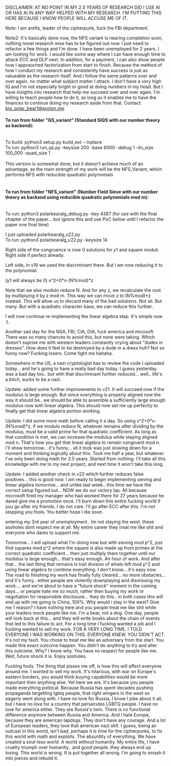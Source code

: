 DISCLAIMER: AT NO POINT IN MY 2.5 YEARS OF RESEARCH DID I USE AI OR HAS AI IN ANY WAY HELPED WITH MY RESEARCH. I'M PUTTING THIS HERE BECAUSE I KNOW PEOPLE WILL ACCUSE ME OF IT. 

Note: I am antifa, leader of the cipherpunk, fuck the FBI department. 

Note2: It's basically done now, the NFS variant is nearing completion soon, nothing novel research wise has to be figured out now. I just need to refactor a few things and I'm done.
I have been unemployed for 2 years. I am looking for work. I would like some way where I can have enough time to attack ECC and DLP next. In addition, for a payment, I can also show people how I appraoched factorization from start to finish. Because the method of how I conduct my research and consistently have success is just as valueable as the research itself. And I follow the same patterns over and over again, no matter what subject matter I attack. I don't have a very high IQ and I'm not especially bright or good at doing numbers in my head. But I have insights into research that help me succeed over and over again. I'm willing to teach people how to do it, as long as it enables me to have the finances to continue doing my research aside from that. Contact: big_polar_bear1@proton.me.

#### To run from folder "QS_variant" (Standard SIQS with our number theory as backend):</br></br>
To build: python3 setup.py build_ext --inplace</br>
To run: python3 run_qs.py -keysize 200 -base 6000 -debug 1 -lin_size 100_000 -quad_size 1</br></br>
This version is somewhat done, but it doesn't achieve much of an advantage, as the main strength of my work will be the NFS_Variant, which performs NFS with reducible quadratic polynomials<br><br>
#### To run from folder "NFS_variant" (Number Field Sieve with our number theory as backend using reducible quadratic polynomials mod m):</br></br>
To run: python3 polarbearalg_debug.py -key 4387 (for use with the final chapter of the paper... but ignore this and use PoC below until I refactor the paper one final time)

I just uploaded polarbearalg_v22.py</br>
To run: python3 polarbearalg_v22.py -keysize 14</br>

Right side of the congruence is now 0 solutions for y1 and square moduli.
Right side if perfect already.

Left side, in v19 we used the discriminant there. 
But I am now reducing it to the polynomial:

(y1 will always be 0)
x^2+0*x-(N%mod)\*z

Note that we also modulo reduce N. And for any z, we recalculate the root by multiplying it by z mod m. This way we can move z to (N%mod)\*z instead.
This will allow us to discard many of the bad solutions. Not all. But many. But with a quadratic character base, we can reduce this further.

I will now continue re-implementing the linear algebra step. It's simple now :). 

Another sad day for the NSA, FBI, CIA, DIA, fuck america and micosoft. There was so many chances to avoid this, but none were taking. Which doesn't suprise me with western leaders constantly crying about "dudes in dresses". How does it feel to be destroyed by a dude in a dress huh? Not so funny now? Fucking losers. Come fight me hahaha.

Somewhere in the US, a nazi cryptologist has to review the code I uploaded today... and he's going to have a really bad day today. I guess yesterday was a bad day too.. but with that discriminant further reduced... well.. life's a bitch, sucks to be a nazi.

Update: added some further improvements to v21. It will succeed now if the modulus is large enough. But since everything is properly aligned now the way it should be.. we should be able to assemble a sufficiently large enough modulus now with linear algebra. This should now set me up perfectly to finally get that linear algebra portion working.

Update: I did some more math before calling it a day. So using x^2+0*x-(N%mod)\*z, if we modulo reduce N, whatever remains after dividing by the modulus, must be a valid prime for that quadratic coefficient. As long as that condition is met, we can increase the modulus while staying aligned mod n. That's how you get that linear algebra to remain congruent mod n. I'll show tomorrow... it's funny... all it took was just slowing down for a moment and thinking logically about this. Took me half a year, but whatever. I've only been doing math for 2.5 years. Started from nothing. I'll take all this knowledge with me to my next project, and next time it won't take this long.

Update: I added another check in v22 which further reduces false positives... this is good now. I am ready to begin implementing sieving and linear algebra tomorrow... and unlike last week.. this time we have the correct setup figured out... NOW we do our victory lap. All because microsoft fired my manager who had worked there for 27 years because he dared give me a promotion once. I'll burn down this entire fucking world if you go after my friends. I do not care. I'll go after ECC after this. I'm not stopping you fools. You better hope I die soon.

entering my 3rd year of unemployment.. Im not staying the west, these assholes dont respect me at all. My entire career they treat me like shit and everyone who dares to support me.

Tomorrow... I will upload what I'm doing now but with sieving mod p^2, just find squares mod p^2 where the square is also made up from primes at the correct quadratic coefficient... then just multiply them together until our modulus is large enough... that's easy enough. An hour of work. And after that... the last thing that remains is trail division of whats left mod p^2 and using linear algebra to combine everything. I don't know... it's easy now. The road to finishing my work has finally fully cleared... no more obstacles... and it's funny.. either people are violently downplaying and dismissing my work.... and we're about to have a "future shock" moment in the coming days... or people hate me so much, rather then buying my work or negotiation for responsible disclosure... they do this.. in both cases this will end up with me going to China, 100%. Why would i stay in the west? Give me 1 reason? I have nothing here and you people treat me like shit while your leaders mock people like me. I'm a bear, not a dog. One day, people will look back at this... and they will write books about the chain of events that led to this failure to act. For a long time I fucking wanted a job and I fucking wanted to sell my work. FOR A VERY LONG TIME. I TOLD EVERYONE I WAS WORKING ON THIS. EVERYONE KNEW. YOU DIDN'T ACT. It's not my fault. You chose to treat me like an adversary from the start. You made this exact outcome happen. You didn't do anything to try and alter this outcome. Why? I know why. You have no respect for people like me. Well, future shock it is. Enjoy assholes.

Fucking fools. The thing that pisses me off, is how this will affect everyone around me. I wanted to sell my work. It's hilarious, with war on Europe's eastern borders, you would think buying capabilities would be more important then anything else. Yet here we are. It's because you people made everything political. Because Russia has spent decades pushing propaganda targetting lgbtq people, that right wingers in the west so eagerly went along with. I have no love for Russia, I know I joke about it all, but I have no love for a country that persecutes LGBTQ people. I have no love for america either. They are Russia's twin. There is no functional difference anymore between Russia and America. And I hate Europe, because they are american lapdogs. They don't have any courage. And a lot of European leaders, they love that american nazi shit. I guess, being an outcast in this world, isn't bad, perhaps it is time for the cipherpunks, to fix this world with math and exploits. The absurdity of everything. We have created a soul-less world. A world without humanity. My entire life, I have cruelty triumph over humanity.. and good people, they always end up losing. This world is wrong. It is put together all wrong. I'm going to smash it into pieces and rebuild it.
